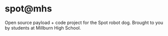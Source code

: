 # spot@mhs
Open source payload + code project for the Spot robot dog. Brought to you by students at Millburn High School.
